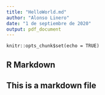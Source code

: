```yaml
---
title: "HelloWorld.md"
author: "Alonso Linero"
date: "1 de septiembre de 2020"
output: pdf_document
---
```


```{r setup, include=FALSE}
knitr::opts_chunk$set(echo = TRUE)
```

## R Markdown


## This is a markdown file


